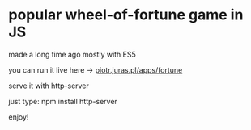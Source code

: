 # popular wheel-of-fortune game in JS
made a long time ago mostly with ES5

you can run it live here -> [piotr.juras.pl/apps/fortune](http://piotr.juras.pl/apps/fortune)

serve it with http-server

just type:
npm install
http-server

enjoy!
